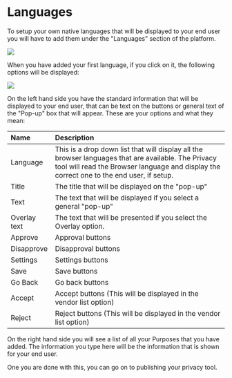 # Languages

To setup your own native languages that will be displayed to your end user you will have to add them under the "Languages" section of the platform.

![](https://blobscdn.gitbook.com/v0/b/gitbook-28427.appspot.com/o/assets%2F-LHmwQqapxqiNrAwTABM%2F-LvtBqcCK9q0AFYoRAbZ%2F-LvtHiuw__0jQUdd2sq2%2Fimage.png?alt=media&token=c34784e8-f3a7-4105-b2c9-e71028ae7f7e)

When you have added your first language, if you click on it, the following options will be displayed:​

![](https://blobscdn.gitbook.com/v0/b/gitbook-28427.appspot.com/o/assets%2F-LHmwQqapxqiNrAwTABM%2F-LvtBqcCK9q0AFYoRAbZ%2F-LvtIR4K5qGhs9_hvy6_%2Fimage.png?alt=media&token=53eeb019-09e4-45f2-a2d8-813cad8a82a1)

On the left hand side you have the standard information that will be displayed to your end user, that can be text on the buttons or general text of the "Pop-up" box that will appear. These are your options and what they mean:

| Name | Description |
| :--- | :--- |
| Language | This is a drop down list that will display all the browser languages that are available. The Privacy tool will read the Browser language and display the correct one to the end user, if setup. |
| Title | The title that will be displayed on the "pop-up" |
| Text | The text that will be displayed if you select a general "pop-up" |
| Overlay text | The text that will be presented if you select the Overlay option. |
| Approve | Approval buttons |
| Disapprove | Disapproval buttons |
| Settings | Settings buttons |
| Save | Save buttons |
| Go Back | Go back buttons |
| Accept | Accept buttons \(This will be displayed in the vendor list option\) |
| Reject | Reject buttons \(This will be displayed in the vendor list option\) |

On the right hand side you will see a list of all your Purposes that you have added. The information you type here will be the information that is shown for your end user.

One you are done with this, you can go on to publishing your privacy tool.

